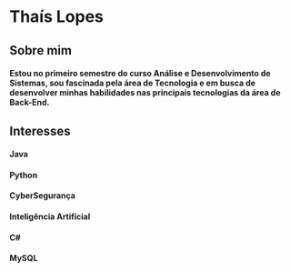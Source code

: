 # Thaís Lopes

## Sobre mim 
#### Estou no primeiro semestre do curso Análise e Desenvolvimento de Sistemas, sou fascinada pela área de Tecnologia e em busca de desenvolver minhas habilidades nas principais tecnologias da área de Back-End.
## Interesses

#### Java   
#### Python
#### CyberSegurança
#### Inteligência Artificial
#### C# 
#### MySQL

